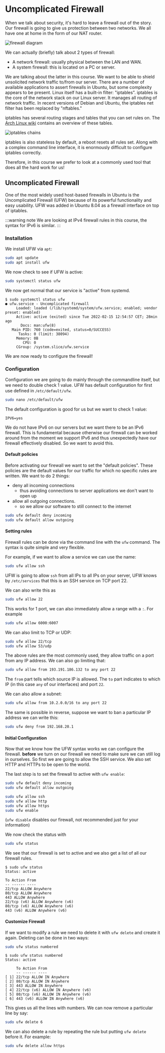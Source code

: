 # Uncomplicated Firewall

When we talk about security, it's hard to leave a firewall out of the story. Our firewall is going to give us protection between two networks. We all have one at home in the form of our NAT router.

![firewall diagram](./firewall.png)

We can actually (briefly) talk about 2 types of firewall:

- A network firewall: usually physical between the LAN and WAN.
- A system firewall: this is located on a PC or server.

We are talking about the latter in this course. We want to be able to shield unsolicited network traffic to/from our server.
There are a number of available applications to assert firewalls in Ubuntu, but some complexity appears to be present.
Linux itself has a built-in filter: "iptables". iptables is the core of the network stack on our Linux server. It manages all routing of network traffic. In recent versions of Debian and Ubuntu, the iptables net filter has been replaced by "nftables."

iptables has several routing stages and tables that you can set rules on. The [Arch Linux wiki](https://wiki.archlinux.org/title/iptables) contains an overview of these tables.

![iptables chains](./iptables.png)

iptables is also stateless by default, a reboot resets all rules set.
Along with a complex command line interface, it is enormously difficult to configure iptables correctly.

Therefore, in this course we prefer to look at a commonly used tool that does all the hard work for us!

## Uncomplicated Firewall

One of the most widely used host-based firewalls in Ubuntu is the Uncomplicated Firewall (UFW) because of its powerful functionality and easy usability. UFW was added in Ubuntu 8.04 as a firewall interface on top of iptables.

:::warning note
We are looking at IPv4 firewall rules in this course, the syntax for IPv6 is similar.
:::

### Installation

We install UFW via `apt`:

```bash
sudo apt update
sudo apt install ufw
```

We now check to see if UFW is active:

```bash
sudo systemctl status ufw
```

We now get normal that our service is "active" from systemd.

```
$ sudo systemctl status ufw
● ufw.service - Uncomplicated firewall
     Loaded: loaded (/lib/systemd/system/ufw.service; enabled; vendor preset: enabled)
     Active: active (exited) since Tue 2022-02-15 12:54:57 CET; 28min ago
       Docs: man:ufw(8)
   Main PID: 760 (code=exited, status=0/SUCCESS)
      Tasks: 0 (limit: 38094)
     Memory: 0B
        CPU: 0
     CGroup: /system.slice/ufw.service
```

We are now ready to configure the firewall!

### Configuration

Configuration we are going to do mainly through the commandline itself, but we need to double check 1 value.
UFW has default conﬁguration for first use defined in `/etc/default/ufw`.

```bash
sudo nano /etc/default/ufw
```

The default configuration is good for us but we want to check 1 value:

```
IPV6=yes
```

We do not have IPv6 on our servers but we want there to be an IPv6 firewall. This is fundamental because otherwise our firewall can be worked around from the moment we support IPv6 and thus unexpectedly have our firewall effectively disabled. So we want to avoid this.

#### Default policies

Before activating our firewall we want to set the "default policies". These policies are the default values for our traffic for which no specific rules are written.
We want to do 2 things:

- deny all incoming connections
  - thus avoiding connections to server applications we don't want to open up
- allow all outgoing connections.
  - so we allow our software to still connect to the internet

```bash
sudo ufw default deny incoming
sudo ufw default allow outgoing
```

#### Setting rules

Firewall rules can be done via the command line with the `ufw` command. The syntax is quite simple and very flexible.

For example, if we want to allow a service we can use the name:

```bash
sudo ufw allow ssh
```

UFW is going to allow `ssh` from all IPs to all IPs on your server, UFW knows by `/etc/services` that this is an SSH service on TCP port 22.

We can also write this as

```bash
sudo ufw allow 22
```

This works for 1 port, we can also immediately allow a range with a `:`. For example

```bash
sudo ufw allow 6000:6007
```

We can also limit to TCP or UDP:

```bash
sudo ufw allow 22/tcp
sudo ufw allow 53/udp
```

The above rules are the most commonly used, they allow traffic on a port from any IP address.
We can also go limiting that:

```bash
sudo ufw allow from 193.191.186.132 to any port 22
```

The `from` part tells which source IP is allowed. The `to` part indicates to which IP (in this case `any` of our interfaces) and port `22`.

We can also allow a subnet:

```bash
sudo ufw allow from 10.2.0.0/16 to any port 22
```

The same is possible in reverse, suppose we want to ban a particular IP address we can write this:

```bash
sudo ufw deny from 192.168.20.1
```

#### Initial Configuration

Now that we know how the UFW syntax works we can configure the firewall.
**before** we turn on our firewall we need to make sure we can still log in ourselves. So first we are going to allow the SSH service.
We also set HTTP and HTTPs to be open to the world.

The last step is to set the firewall to active with `ufw enable`:

```bash
sudo ufw default deny incoming
sudo ufw default allow outgoing

sudo ufw allow ssh
sudo ufw allow http
sudo ufw allow https
sudo ufw enable
```

(`ufw disable` disables our firewall, not recommended just for your information)

We now check the status with

```bash
sudo ufw status
```

We see that our firewall is set to active and we also get a list of all our firewall rules.

```
$ sudo ufw status
Status: active

To Action From
-- ------ ----
22/tcp ALLOW Anywhere
80/tcp ALLOW Anywhere
443 ALLOW Anywhere
22/tcp (v6) ALLOW Anywhere (v6)
80/tcp (v6) ALLOW Anywhere (v6)
443 (v6) ALLOW Anywhere (v6)
```

#### Customize Firewall

If we want to modify a rule we need to delete it with `ufw delete` and create it again.
Deleting can be done in two ways:

```bash
sudo ufw status numbered
```

```
$ sudo ufw status numbered
Status: active

     To Action From
     -- ------ ----
[ 1] 22/tcp ALLOW IN Anywhere
[ 2] 80/tcp ALLOW IN Anywhere
[ 3] 443 ALLOW IN Anywhere
[ 4] 22/tcp (v6) ALLOW IN Anywhere (v6)
[ 5] 80/tcp (v6) ALLOW IN Anywhere (v6)
[ 6] 443 (v6) ALLOW IN Anywhere (v6)
```

This gives us all the lines with numbers. We can now remove a particular line by say:

```bash
sudo ufw delete 6
```

We can also delete a rule by repeating the rule but putting `ufw delete` before it.
For example:

```bash
sudo ufw delete allow https
```
